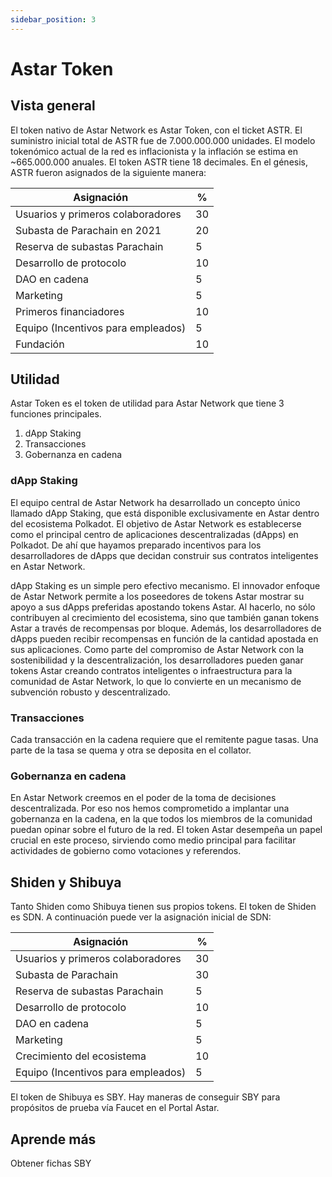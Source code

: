 ```yaml
---
sidebar_position: 3
---
```


# Astar Token

## Vista general

El token nativo de Astar Network es Astar Token, con el ticket ASTR. El suministro inicial total de ASTR fue de 7.000.000.000 unidades.  El modelo tokenómico actual de la red es inflacionista y la inflación se estima en \~665.000.000 anuales.
El token ASTR tiene 18 decimales.
En el génesis, ASTR fueron asignados de la siguiente manera:

| Asignación                                            | %  |
| ----------------------------------------------------- | -- |
| Usuarios y primeros colaboradores                     | 30 |
| Subasta de Parachain en 2021                          | 20 |
| Reserva de subastas Parachain                         | 5  |
| Desarrollo de protocolo                               | 10 |
| DAO en cadena                                         | 5  |
| Marketing                                             | 5  |
| Primeros financiadores                                | 10 |
| Equipo (Incentivos para empleados) | 5  |
| Fundación                                             | 10 |

## Utilidad

Astar Token es el token de utilidad para Astar Network que tiene 3 funciones principales.

1. dApp Staking
2. Transacciones
3. Gobernanza en cadena

### dApp Staking

El equipo central de Astar Network ha desarrollado un concepto único llamado dApp Staking, que está disponible exclusivamente en Astar dentro del ecosistema Polkadot. El objetivo de Astar Network es establecerse como el principal centro de aplicaciones descentralizadas (dApps) en Polkadot. De ahí que hayamos preparado incentivos para los desarrolladores de dApps que decidan construir sus contratos inteligentes en Astar Network.

dApp Staking es un simple pero efectivo mecanismo. El innovador enfoque de Astar Network permite a los poseedores de tokens Astar mostrar su apoyo a sus dApps preferidas apostando tokens Astar. Al hacerlo, no sólo contribuyen al crecimiento del ecosistema, sino que también ganan tokens Astar a través de recompensas por bloque. Además, los desarrolladores de dApps pueden recibir recompensas en función de la cantidad apostada en sus aplicaciones. Como parte del compromiso de Astar Network con la sostenibilidad y la descentralización, los desarrolladores pueden ganar tokens Astar creando contratos inteligentes o infraestructura para la comunidad de Astar Network, lo que lo convierte en un mecanismo de subvención robusto y descentralizado.

### Transacciones

Cada transacción en la cadena requiere que el remitente pague tasas. Una parte de la tasa se quema y otra se deposita en el collator.

### Gobernanza en cadena

En Astar Network creemos en el poder de la toma de decisiones descentralizada. Por eso nos hemos comprometido a implantar una gobernanza en la cadena, en la que todos los miembros de la comunidad puedan opinar sobre el futuro de la red. El token Astar desempeña un papel crucial en este proceso, sirviendo como medio principal para facilitar actividades de gobierno como votaciones y referendos.

## Shiden y Shibuya

Tanto Shiden como Shibuya tienen sus propios tokens.
El token de Shiden es SDN.
A continuación puede ver la asignación inicial de SDN:

| Asignación                                            | %  |
| ----------------------------------------------------- | -- |
| Usuarios y primeros colaboradores                     | 30 |
| Subasta de Parachain                                  | 30 |
| Reserva de subastas Parachain                         | 5  |
| Desarrollo de protocolo                               | 10 |
| DAO en cadena                                         | 5  |
| Marketing                                             | 5  |
| Crecimiento del ecosistema                            | 10 |
| Equipo (Incentivos para empleados) | 5  |

El token de Shibuya es SBY.
Hay maneras de conseguir SBY para propósitos de prueba vía Faucet en el Portal Astar.

## Aprende más

Obtener fichas SBY
